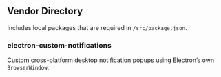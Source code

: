 ## Vendor Directory
Includes local packages that are required in `/src/package.json`.

### electron-custom-notifications
Custom cross-platform desktop notification popups using Electron’s own `BrowserWindow`.
